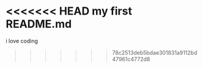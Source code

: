 <<<<<<< HEAD
my first README.md
=======
i love coding
>>>>>>> 78c2513deb5bdae301831a9112bd47961c4772d8
